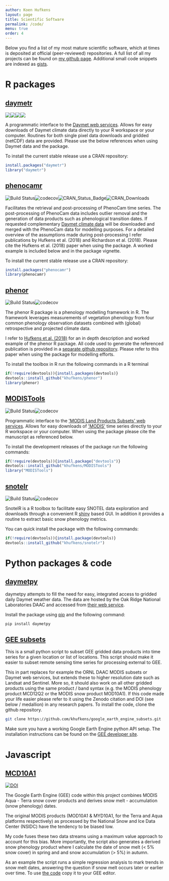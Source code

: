 ```yaml
---
author: Koen Hufkens
layout: page
title: Scientific Software
permalink: /code/
menu: true
order: 4
---
```


Below you find a list of my most mature scientific software, which at times is deposited at official (peer-reviewed) repositories. A full list of all my projects can be found on [my github page](https://github.com/khufkens). Additional small code snippets are indexed as [gists](https://gist.github.com/khufkens).

# R packages

## [daymetr](https://github.com/khufkens/daymetr)

![](https://travis-ci.org/khufkens/daymetr.svg)![](https://codecov.io/gh/khufkens/daymetr/branch/master/graph/badge.svg)![](https://www.r-pkg.org/badges/version/daymetr)![](https://cranlogs.r-pkg.org/badges/grand-total/daymetr)

A programmatic interface to the [Daymet web services](http://daymet.ornl.gov). Allows for easy downloads of Daymet climate data directly to your R workspace or your computer. Routines for both single pixel data downloads and gridded (netCDF) data are provided. Please use the below references when using Daymet data and the package.

To install the current stable release use a CRAN repository:

``` r
install.packages("daymetr")
library("daymetr")
```

## [phenocamr](https://github.com/khufkens/phenocamr)

![Build Status](https://travis-ci.org/khufkens/phenocamr.svg?branch=master)![codecov](https://codecov.io/gh/khufkens/phenocamr/branch/master/graph/badge.svg)![CRAN\_Status\_Badge](https://www.r-pkg.org/badges/version/phenocamr)![CRAN\_Downloads](https://cranlogs.r-pkg.org/badges/grand-total/phenocamr)

Facilitates the retrieval and post-processing of PhenoCam time series. The post-processing of PhenoCam data includes outlier removal and the generation of data products such as phenological transition dates. If requested complementary [Daymet climate data](https://daymet.ornl.gov/) will be downloaded and merged with the PhenoCam data for modelling purposes. For a detailed overview of the assumptions made during post-processing I refer publications by Hufkens et al. (2018) and Richardson et al. (2018). Please cite the Hufkens et al. (2018) paper when using the package. A worked example is included below and in the package vignette.

To install the current stable release use a CRAN repository:

``` r
install.packages("phenocamr")
library(phenocamr)
```

## [phenor](https://github.com/khufkens/phenor)

![Build Status](https://travis-ci.org/khufkens/phenor.svg?branch=master)![codecov](https://codecov.io/gh/khufkens/phenor/branch/master/graph/badge.svg)

The phenor R package is a phenology modelling framework in R. The framework leverages measurements of vegetation phenology from four common phenology observation datasets combined with (global) retrospective and projected climate data.

I refer to [Hufkens et al. (2018)](
http://onlinelibrary.wiley.com/doi/10.1111/2041-210X.12970/full) for an in depth description and worked example of the phenor R package. All code used to generate the referenced publication is provided in a [separate github repository](https://github.com/khufkens/phenor_manuscript). Please refer to this paper when using the package for modelling efforts. 

To install the toolbox in R run the following commands in a R terminal

``` r
if(!require(devtools)){install.packages(devtools)}
devtools::install_github("khufkens/phenor")
library(phenor)
```
	
## [MODISTools](https://github.com/khufkens/MODISTools)

![Build Status](https://travis-ci.org/khufkens/MODISTools.svg)![codecov](https://codecov.io/gh/khufkens/MODISTools/branch/master/graph/badge.svg)

Programmatic interface to the ['MODIS Land Products Subsets' web services](https://modis.ornl.gov/data/modis_webservice.html). Allows for easy downloads of ['MODIS'](http://modis.gsfc.nasa.gov/) time series directly to your R workspace or your computer. When using the package please cite the manuscript as referenced below.

To install the development releases of the package run the following commands:

``` r
if(!require(devtools)){install.package("devtools")}
devtools::install_github("khufkens/MODISTools")
library("MODISTools")
```

## [snotelr](https://github.com/khufkens/snotelr)

![Build Status](https://travis-ci.org/khufkens/snotelr.svg?branch=master)![codecov](https://codecov.io/gh/khufkens/snotelr/branch/master/graph/badge.svg)

SnotelR is a R toolbox to facilitate easy SNOTEL data exploration and downloads through a convenient R [shiny](http://shiny.rstudio.com/) based GUI. In addition it provides a routine to extract basic snow phenology metrics.

You can quick install the package with the following commands:

``` r
if(!require(devtools)){install.package(devtools)}
devtools::install_github("khufkens/snotelr")
```

# Python packages & code

## [daymetpy](https://github.com/khufkens/daymetpy)

daymetpy attempts to fill the need for easy, integrated access to gridded daily Daymet weather data. The data are hosted by the Oak Ridge National Laboratories DAAC and accessed from [their web service](https://daymet.ornl.gov/web_services.html).

Install the package using [pip](https://en.wikipedia.org/wiki/Pip_(package_manager)) and the following command:

``` bash
pip install daymetpy
```

## [GEE subsets](https://github.com/khufkens/gee_subset)

This is a small python script to subset GEE gridded data products into time series for a given location or list of locations. This script should make it easier to subset remote sensing time series for processing external to GEE. 

This in part replaces for example the ORNL DAAC MODIS subsets or Daymet web services, but extends these to higher resolution date such as Landsat and Sentinel. More so, it should also work on all other gridded products using the same product / band syntax (e.g. the MODIS phenology product MCD12Q2 or the MODIS snow product MOD10A1). If this code made your life easier please refer to it using the Zenodo citation and DOI (see below / medallion) in any research papers. To install the code, clone the github repository.

``` bash
git clone https://github.com/khufkens/google_earth_engine_subsets.git
```

Make sure you have a working Google Earth Engine python API setup. The installation instructions can be found on the [GEE developer site](https://developers.google.com/earth-engine/python_install).

# Javascript


## [MCD10A1](https://github.com/khufkens/MCD10A1)

[![DOI](https://zenodo.org/badge/DOI/10.5281/zenodo.162765.svg)](https://doi.org/10.5281/zenodo.162765)

The Google Earth Engine (GEE) code within this project combines MODIS Aqua - Terra snow cover products and derives snow melt - accumulation (snow phenology) dates.

The original MODIS products (MOD10A1 & MYD10A1, for the Terra and Aqua platforms respectively) as processed by the National Snow and Ice Data Center (NSIDC) have the tendency to be biased low.

My code fuses these two data streams using a maximum value approach to account for this bias. More importantly, the script also generates a derived snow phenology product where I calculate the date of snow melt (< 5% snow cover) in spring and and snow accumulation (> 5%) in autumn.

As an example the script runs a simple regression analysis to mark trends in snow melt dates, answering the question if snow melt occurs later or earlier over time. To use [the code](https://github.com/khufkens/MCD10A1/blob/master/MCD10A1.js) copy it to your GEE editor.